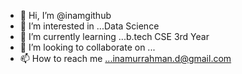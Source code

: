 - 👋 Hi, I’m @inamgithub
- 👀 I’m interested in ...Data Science
- 🌱 I’m currently learning ...b.tech CSE 3rd Year
- 💞️ I’m looking to collaborate on ...
- 📫 How to reach me ...inamurrahman.d@gmail.com

<!---
inamgithub/inamgithub is a ✨ special ✨ repository because its `README.md` (this file) appears on your GitHub profile.
You can click the Preview link to take a look at your changes.
--->
